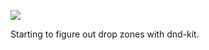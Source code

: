 ![](https://db-feed.s3.amazonaws.com/legacy/Screen-recording-2022-09-08-1.16.01-PM-1662658008.gif)

Starting to figure out drop zones with dnd-kit. 
